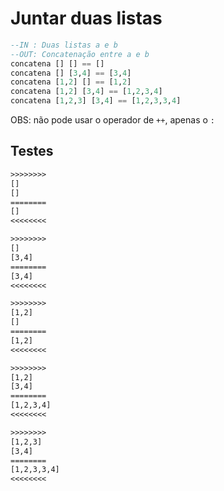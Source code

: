 # Juntar duas listas

```hs
--IN : Duas listas a e b
--OUT: Concatenação entre a e b
concatena [] [] == []
concatena [] [3,4] == [3,4]
concatena [1,2] [] == [1,2]
concatena [1,2] [3,4] == [1,2,3,4]
concatena [1,2,3] [3,4] == [1,2,3,3,4]
```

OBS: não pode usar o operador de `++`, apenas o `:`

## Testes

```txt
>>>>>>>>
[]
[]
========
[]
<<<<<<<<

>>>>>>>>
[]
[3,4]
========
[3,4]
<<<<<<<<

>>>>>>>>
[1,2]
[]
========
[1,2]
<<<<<<<<

>>>>>>>>
[1,2]
[3,4]
========
[1,2,3,4]
<<<<<<<<

>>>>>>>>
[1,2,3]
[3,4]
========
[1,2,3,3,4]
<<<<<<<<

```
